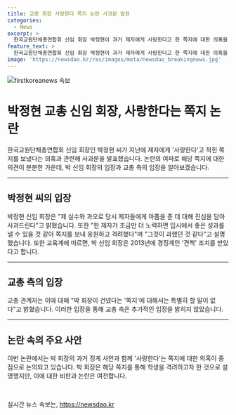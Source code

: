 ```yaml
---
title: 교총 회장 사랑한다 쪽지 논란 사과문 발표
categories:
  - News
excerpt: >
  한국교원단체총연합회 신임 회장 박정현이 과거 제자에게 사랑한다고 한 쪽지에 대한 의혹을 사과하며, 해당 쪽지는 응원과 격려의 의도였으나, 과장된 것이라고 설명했습니다. 그러나 회장은 2013년 학교 내 징계를 받은 경력이 있었으며, 최근 선출과정에서 성 비위 의혹이 제기되었습니다. 회장은 민원에 대한 해명을 제시했지만, 여전히 논란이 남아있습니다.
feature_text: >
  한국교원단체총연합회 신임 회장 박정현이 과거 제자에게 사랑한다고 한 쪽지에 대한 의혹을 사과하며, 해당 쪽지는 응원과 격려의 의도였으나, 과장된 것이라고 설명했습니다. 그러나 회장은 2013년 학교 내 징계를 받은 경력이 있었으며, 최근 선출과정에서 성 비위 의혹이 제기되었습니다. 회장은 민원에 대한 해명을 제시했지만, 여전히 논란이 남아있습니다.
image: 'https://newsdao.kr/res/images/meta/newsdao_breakingnews.jpg'
---
```


<p><img src="https://newsdao.kr/res/images/meta/newsdao_breakingnews.jpg" alt="firstkoreanews 속보" /></p>

<h1 data-ke-size="size26">박정현 교총 신임 회장, 사랑한다는 쪽지 논란</h1>

<p data-ke-size="size16">한국교원단체총연합회 신임 회장인 박정현 씨가 지난에 제자에게 '사랑한다'고 적힌 쪽지를 보냈다는 의혹과 관련해 사과문을 발표했습니다. 논란의 여파로 해당 쪽지에 대한 의견이 분분한 가운데, 박 신임 회장의 입장과 교총 측의 입장을 알아보겠습니다.</p>

<hr>

<h2 data-ke-size="size20">박정현 씨의 입장</h2>

<p data-ke-size="size16">박정현 신임 회장은 "제 실수와 과오로 당시 제자들에게 아픔을 준 데 대해 진심을 담아 사과드린다"고 밝혔습니다. 또한 "한 제자가 조금만 더 노력하면 입시에서 좋은 성과를 낼 수 있을 것 같아 쪽지를 보내 응원하고 격려했다"며 "그것이 과했던 것 같다"고 설명했습니다. 또한 교육계에 따르면, 박 신임 회장은 2013년에 경징계인 '견책' 조치를 받았다고 합니다.</p>

<hr>

<h2 data-ke-size="size20">교총 측의 입장</h2>

<p data-ke-size="size16">교총 관계자는 이에 대해 "박 회장이 건넸다는 '쪽지'에 대해서는 특별히 할 말이 없다"고 밝혔습니다. 이러한 입장을 통해 교총 측은 추가적인 입장을 밝히지 않았습니다.</p>

<hr>

<h2 data-ke-size="size20">논란 속의 주요 사안</h2>

<p data-ke-size="size16">이번 논란에서는 박 회장의 과거 징계 사안과 함께 '사랑한다'는 쪽지에 대한 의혹이 중점으로 논의되고 있습니다. 박 회장은 해당 쪽지를 통해 학생을 격려하고자 한 것으로 설명했지만, 이에 대한 비판과 논란은 여전합니다.</p>

<p data-ke-size="size16">&nbsp;</p>
실시간 뉴스 속보는, <a href="https://newsdao.kr" rel="dofollow">https://newsdao.kr</a>


